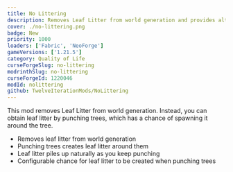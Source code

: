 ```yaml
---
title: No Littering
description: Removes Leaf Litter from world generation and provides alternative means of obtaining it.
cover: ./no-littering.png
badge: New
priority: 1000
loaders: ['Fabric', 'NeoForge']
gameVersions: ['1.21.5']
category: Quality of Life
curseForgeSlug: no-littering
modrinthSlug: no-littering
curseForgeId: 1220046
modId: nolittering
github: TwelveIterationMods/NoLittering
---
```


This mod removes Leaf Litter from world generation. Instead, you can obtain leaf litter by punching trees, which has a chance of spawning it around the tree.

- Removes leaf litter from world generation
- Punching trees creates leaf litter around them
- Leaf litter piles up naturally as you keep punching
- Configurable chance for leaf litter to be created when punching trees




